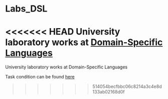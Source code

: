 # Labs_DSL
<<<<<<< HEAD
University laboratory works at [Domain-Specific Languages](https://en.wikipedia.org/wiki/Domain-specific_language)
=======
University laboratory works at Domain-Specific Languages

Task condition can be found [here]([https://www.openai.com](https://github.com/filpatterson/DSL_laboratory_works)https://github.com/filpatterson/DSL_laboratory_works)

>>>>>>> 514054becfbbc06c8214a3c4e8d133ab02168d0f
